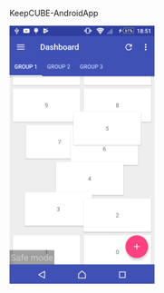 KeepCUBE-AndroidApp


<a href="https://trello-attachments.s3.amazonaws.com/59538ba5c8e3a1a01a136501/5979f4923c51deff25a33d5d/631f7cbe41e4aa5ed2f70df0493d6f09/drag-n-drop.mp4" target="_blank"><img src="dashboard.png" width="256"></a>
